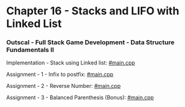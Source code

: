 # Chapter 16 - Stacks and LIFO with Linked List

### Outscal - Full Stack Game Development - Data Structure Fundamentals II

Implementation - Stack using Linked list: [#main.cpp](https://replit.com/@developerswork/Implementation-Stack-using-Linked-list#main.cpp)

Assignment - 1 - Infix to postfix: [#main.cpp](https://replit.com/@developerswork/Assignment-1-Infix-to-postfix#main.cpp)

Assignment - 2 - Reverse Number: [#main.cpp](https://replit.com/@developerswork/Assignment-2-Reverse-Number#main.cpp)

Assignment - 3 - Balanced Parenthesis (Bonus): [#main.cpp](https://replit.com/@developerswork/Assignment-3-Balanced-Parenthesis-Bonus#main.cpp)
